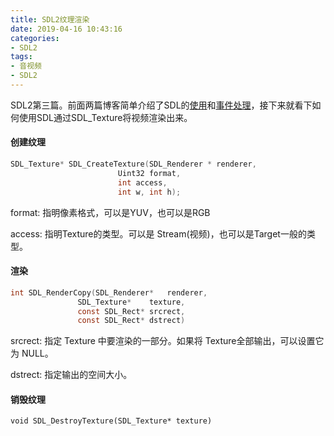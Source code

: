 ```yaml
---
title: SDL2纹理渲染
date: 2019-04-16 10:43:16
categories: 
- SDL2
tags:
- 音视频
- SDL2
---
```


SDL2第三篇。前面两篇博客简单介绍了SDL的[使用](https://david1840.github.io/2019/04/11/SDL2%E9%9F%B3%E8%A7%86%E9%A2%91%E6%B8%B2%E6%9F%93%E5%85%A5%E9%97%A8/)和[事件处理]()，接下来就看下如何使用SDL通过SDL_Texture将视频渲染出来。

#### 创建纹理

```c
SDL_Texture* SDL_CreateTexture(SDL_Renderer * renderer, 
						Uint32 format, 
                        int access,
                        int w, int h);
```

format: 指明像素格式，可以是YUV，也可以是RGB

access: 指明Texture的类型。可以是 Stream(视频)，也可以是Target一般的类型。

#### 渲染

```c
int SDL_RenderCopy(SDL_Renderer*   renderer,
               SDL_Texture*    texture,
               const SDL_Rect* srcrect,
               const SDL_Rect* dstrect)
```

srcrect: 指定 Texture 中要渲染的一部分。如果将 Texture全部输出，可以设置它为 NULL。

dstrect: 指定输出的空间大小。

#### 销毁纹理

```
void SDL_DestroyTexture(SDL_Texture* texture)
```